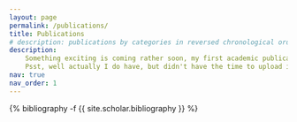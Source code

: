 ```yaml
---
layout: page
permalink: /publications/
title: Publications
# description: publications by categories in reversed chronological order. generated by jekyll-scholar.
description:
    Something exciting is coming rather soon, my first academic publication!
    Psst, well actually I do have, but didn't have the time to upload it here, yet. You may refer to my LinkedIn profile, tho
nav: true
nav_order: 1
---
```

<!-- _pages/publications.md -->
<div class="publications">

{% bibliography -f {{ site.scholar.bibliography }} %}

</div>
